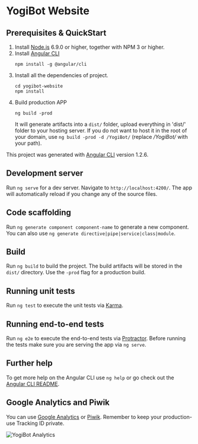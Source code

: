 # YogiBot Website

## Prerequisites & QuickStart
1. Install [Node.js](https://nodejs.org/en/) 6.9.0 or higher, together with NPM 3 or higher.
2. Install [Angular CLI](https://github.com/angular/angular-cli) 
    ```
    npm install -g @angular/cli
    ```
3. Install all the dependencies of project.
    ```
    cd yogibot-website
    npm install
    ```
4. Build production APP
    ```
    ng build -prod
    ```
    It will generate artifacts into a `dist/` folder, upload everything in 'dist/' folder to your hosting server.
    If you do not want to host it in the root of your domain, use ```ng build -prod -d /YogiBot/``` (replace _/YogiBot/_ with your path).

This project was generated with [Angular CLI](https://github.com/angular/angular-cli) version 1.2.6.

## Development server

Run `ng serve` for a dev server. Navigate to `http://localhost:4200/`. The app will automatically reload if you change any of the source files.

## Code scaffolding

Run `ng generate component component-name` to generate a new component. You can also use `ng generate directive|pipe|service|class|module`.

## Build

Run `ng build` to build the project. The build artifacts will be stored in the `dist/` directory. Use the `-prod` flag for a production build.

## Running unit tests

Run `ng test` to execute the unit tests via [Karma](https://karma-runner.github.io).

## Running end-to-end tests

Run `ng e2e` to execute the end-to-end tests via [Protractor](http://www.protractortest.org/).
Before running the tests make sure you are serving the app via `ng serve`.

## Further help

To get more help on the Angular CLI use `ng help` or go check out the [Angular CLI README](https://github.com/angular/angular-cli/blob/master/README.md).

## Google Analytics and Piwik

You can use [Google Analytics](https://analytics.google.com/) or [Piwik](https://piwik.org/). Remember to keep your production-use Tracking ID private.

![YogiBot Analytics](https://user-images.githubusercontent.com/16610908/29240822-16c76078-7f6d-11e7-9c4a-3ea64dae9644.png)
